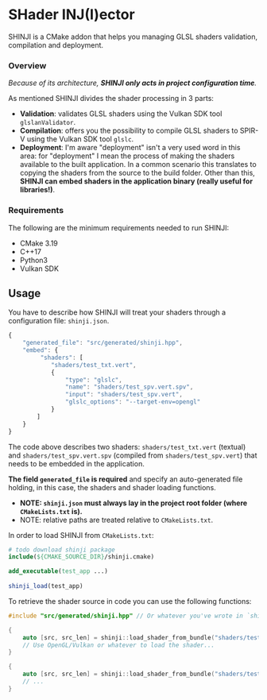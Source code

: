 

# SHader INJ(I)ector

SHINJI is a CMake addon that helps you managing GLSL shaders validation, compilation and deployment.

### Overview

_Because of its architecture, **SHINJI only acts in project configuration time**._

As mentioned SHINJI divides the shader processing in 3 parts:
* **Validation**: validates GLSL shaders using the Vulkan SDK tool `glslanValidator`.
* **Compilation**: offers you the possibility to compile GLSL shaders to SPIR-V using the Vulkan SDK tool `glslc`.
* **Deployment**: I'm aware "deployment" isn't a very used word in this area: for "deployment" I mean the process of making the shaders available to the built application. In a common scenario this translates to copying the shaders from the source to the build folder. Other than this, **SHINJI can embed shaders in the application binary (really useful for libraries!)**.

### Requirements

The following are the minimum requirements needed to run SHINJI:
* CMake 3.19
* C++17 
* Python3
* Vulkan SDK

## Usage

You have to describe how SHINJI will treat your shaders through a configuration file: `shinji.json`.

```javascript
{
    "generated_file": "src/generated/shinji.hpp",
    "embed": {
         "shaders": [
            "shaders/test_txt.vert",
            {                                          
                "type": "glslc",
                "name": "shaders/test_spv.vert.spv",
                "input": "shaders/test_spv.vert",
                "glslc_options": "--target-env=opengl"
            }
        ]
    }
}
```
The code above describes two shaders: `shaders/test_txt.vert` (textual) and `shaders/test_spv.vert.spv` (compiled from `shaders/test_spv.vert`) that needs to be embedded in the application.

**The field `generated_file` is required** and specify an auto-generated file holding, in this case, the shaders and shader loading functions.

- **NOTE: `shinji.json` must always lay in the project root folder (where `CMakeLists.txt` is).**
- NOTE: relative paths are treated relative to `CMakeLists.txt`.

In order to load SHINJI from `CMakeLists.txt`:
```cmake
# todo download shinji package
include(${CMAKE_SOURCE_DIR}/shinji.cmake)

add_executable(test_app ...)  
  
shinji_load(test_app)
```

To retrieve the shader source in code you can use the following functions:
```c++
#include "src/generated/shinji.hpp" // Or whatever you've wrote in `shinji.json`.

{
    auto [src, src_len] = shinji::load_shader_from_bundle("shaders/test_txt.vert");
    // Use OpenGL/Vulkan or whatever to load the shader...
}

{
    auto [src, src_len] = shinji::load_shader_from_bundle("shaders/test_spv.vert.spv");
    // ...
}
```




